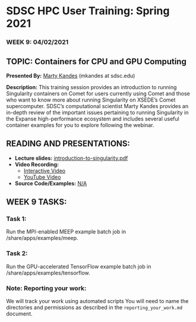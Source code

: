 # SDSC HPC User Training: Spring 2021

###  WEEK 9: 04/02/2021

## TOPIC: Containers for CPU and GPU Computing

**Presented By:** [Marty Kandes](https://www.linkedin.com/in/marty-kandes-b53a34144/) (mkandes at sdsc.edu)

**Description:** This training session provides an introduction to running Singularity containers on Comet for users currently using Comet and those who want to know more about running Singularity on XSEDE’s Comet supercomputer. SDSC’s computational scientist Marty Kandes provides an in-depth review of the important issues pertaining to running Singularity in the Expanse high-performance ecosystem and includes several useful container examples for you to explore following the webinar.

## READING AND PRESENTATIONS:

* **Lecture slides:** [introduction-to-singularity.pdf](https://github.com/sdsc-hpc-training-org/hpc-training-2021/blob/main/week9_containers/introduction-to-singularity.pdf)
* **Video Recording:** 
   * [Interactive Video](https://education.sdsc.edu/training/hpc_user_training_2021/week8)
   * [YouTube Video](https://youtu.be/gJsnDX-UszE)
* **Source Code/Examples:** [N/A]()


## WEEK 9 TASKS:

### Task 1: 
Run the MPI-enabled MEEP example batch job in /share/apps/examples/meep.

### Task 2:
Run the GPU-accelerated TensorFlow example batch job in /share/apps/examples/tensorflow.

### Note: Reporting your work:
We will track your work using automated scripts
You will need to name the directories and permissions as described in the ``reporting_your_work.md`` document.
